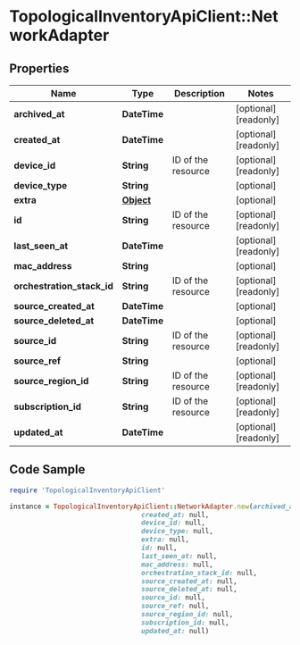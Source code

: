 # TopologicalInventoryApiClient::NetworkAdapter

## Properties

Name | Type | Description | Notes
------------ | ------------- | ------------- | -------------
**archived_at** | **DateTime** |  | [optional] [readonly] 
**created_at** | **DateTime** |  | [optional] [readonly] 
**device_id** | **String** | ID of the resource | [optional] [readonly] 
**device_type** | **String** |  | [optional] 
**extra** | [**Object**](.md) |  | [optional] 
**id** | **String** | ID of the resource | [optional] [readonly] 
**last_seen_at** | **DateTime** |  | [optional] [readonly] 
**mac_address** | **String** |  | [optional] 
**orchestration_stack_id** | **String** | ID of the resource | [optional] [readonly] 
**source_created_at** | **DateTime** |  | [optional] 
**source_deleted_at** | **DateTime** |  | [optional] 
**source_id** | **String** | ID of the resource | [optional] [readonly] 
**source_ref** | **String** |  | [optional] 
**source_region_id** | **String** | ID of the resource | [optional] [readonly] 
**subscription_id** | **String** | ID of the resource | [optional] [readonly] 
**updated_at** | **DateTime** |  | [optional] [readonly] 

## Code Sample

```ruby
require 'TopologicalInventoryApiClient'

instance = TopologicalInventoryApiClient::NetworkAdapter.new(archived_at: null,
                                 created_at: null,
                                 device_id: null,
                                 device_type: null,
                                 extra: null,
                                 id: null,
                                 last_seen_at: null,
                                 mac_address: null,
                                 orchestration_stack_id: null,
                                 source_created_at: null,
                                 source_deleted_at: null,
                                 source_id: null,
                                 source_ref: null,
                                 source_region_id: null,
                                 subscription_id: null,
                                 updated_at: null)
```


